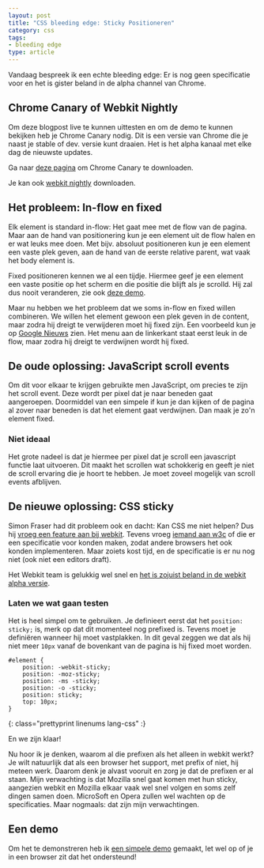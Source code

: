 ```yaml
---
layout: post
title: "CSS bleeding edge: Sticky Positioneren"
category: css
tags:
- bleeding edge
type: article
---
```

Vandaag bespreek ik een echte bleeding edge: Er is nog geen specificatie voor
en het is gister beland in de alpha channel van Chrome.

## Chrome Canary of Webkit Nightly

Om deze blogpost live te kunnen uittesten en om de demo te kunnen bekijken heb
je Chrome Canary nodig. Dit is een versie van Chrome die je naast je stable of
dev. versie kunt draaien. Het is het alpha kanaal met elke dag de nieuwste
updates.

Ga naar [deze pagina](https://tools.google.com/dlpage/chromesxs/) om Chrome
Canary te downloaden.

Je kan ook [webkit nightly](http://nightly.webkit.org/) downloaden.

## Het probleem: In-flow en fixed

Elk element is standard in-flow: Het gaat mee met de flow van de pagina. Maar
aan de hand van positionering kun je een element uit de flow halen en er wat
leuks mee doen. Met bijv. absoluut positioneren kun je een element een vaste
plek geven, aan de hand van de eerste relative parent, wat vaak het body
element is.

Fixed positioneren kennen we al een tijdje. Hiermee geef je een element een
vaste positie op het scherm en die positie die blijft als je scrolld. Hij zal
dus nooit veranderen, zie ook [deze demo](http://wouterj.nl/demos/position-sticky/fixed.html).

Maar nu hebben we het probleem dat we soms in-flow en fixed willen combineren.
We willen het element gewoon een plek geven in de content, maar zodra hij
dreigt te verwijderen moet hij fixed zijn. Een voorbeeld kun je op
[Google Nieuws](https://news.google.com/) zien. Het menu aan de linkerkant
staat eerst leuk in de flow, maar zodra hij dreigt te verdwijnen wordt hij
fixed.

## De oude oplossing: JavaScript scroll events

Om dit voor elkaar te krijgen gebruikte men JavaScript, om precies te zijn het
scroll event. Deze wordt per pixel dat je naar beneden gaat aangeroepen.
Doormiddel van een simpele if kun je dan kijken of de pagina al zover naar
beneden is dat het element gaat verdwijnen. Dan maak je zo'n element fixed.

### Niet ideaal

Het grote nadeel is dat je hiermee per pixel dat je scroll een javascript
functie laat uitvoeren. Dit maakt het scrollen wat schokkerig en geeft je niet
de scroll ervaring die je hoort te hebben. Je moet zoveel mogelijk van scroll
events afblijven.

## De nieuwe oplossing: CSS sticky

Simon Fraser had dit probleem ook en dacht: Kan CSS me niet helpen? Dus hij
[vroeg een feature aan bij webkit](https://bugs.webkit.org/show_bug.cgi?id=95146).
Tevens vroeg
[iemand aan w3c](http://lists.w3.org/Archives/Public/www-style/2012Jun/0627.html)
of die er een specificatie voor konden maken, zodat andere browsers het ook
konden implementeren. Maar zoiets kost tijd, en de specificatie is er nu nog
niet (ook niet een editors draft).

Het Webkit team is gelukkig wel snel en
[het is zojuist beland in de webkit alpha versie](http://trac.webkit.org/changeset/126774).

### Laten we wat gaan testen

Het is heel simpel om te gebruiken. Je definieert eerst dat het `position:
sticky;` is, merk op dat dit momenteel nog prefixed is. Tevens moet je
definiëren wanneer hij moet vastplakken. In dit geval zeggen we dat als hij
niet meer `10px` vanaf de bovenkant van de pagina is hij fixed moet
worden.

    #element {
        position: -webkit-sticky;
        position: -moz-sticky;
        position: -ms -sticky;
        position: -o -sticky;
        position: sticky;
        top: 10px;
    }
{: class="prettyprint  linenums  lang-css" :}

En we zijn klaar!

Nu hoor ik je denken, waarom al die prefixen als het alleen in webkit werkt? Je
wilt natuurlijk dat als een browser het support, met prefix of niet, hij meteen
werk. Daarom denk je alvast vooruit en zorg je dat de prefixen er al staan.
Mijn verwachting is dat Mozilla snel gaat komen met hun sticky, aangezien
webkit en Mozilla elkaar vaak wel snel volgen en soms zelf dingen samen doen.
MicroSoft en Opera zullen wel wachten op de specificaties. Maar nogmaals: dat
zijn mijn verwachtingen.

## Een demo

Om het te demonstreren heb ik
[een simpele demo](http://wouterj.nl/demos/position-sticky/sticky.html)
gemaakt, let wel op of je in een browser zit dat het ondersteund!
